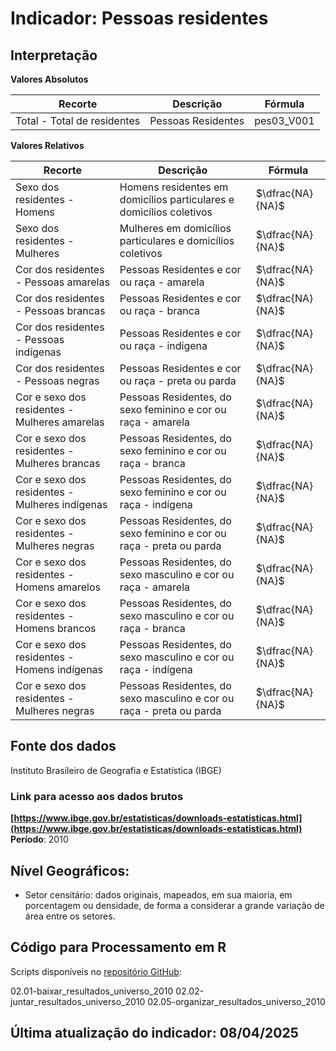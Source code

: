 # Indicador: Pessoas residentes

## Interpretação

**Valores Absolutos**

|Recorte|Descrição  |Fórmula
|--|--|--|
|Total - Total de residentes|Pessoas Residentes|pes03_V001|

**Valores Relativos**

|Recorte|Descrição  |Fórmula
|--|--|--|
|Sexo dos residentes - Homens|Homens residentes em domicílios particulares e domicílios coletivos|$\dfrac{NA}{NA}$|
|Sexo dos residentes - Mulheres|Mulheres em domicílios particulares e domicílios coletivos|$\dfrac{NA}{NA}$|
|Cor dos residentes - Pessoas amarelas|Pessoas Residentes e cor ou raça - amarela|$\dfrac{NA}{NA}$|
|Cor dos residentes - Pessoas brancas|Pessoas Residentes e cor ou raça - branca|$\dfrac{NA}{NA}$|
|Cor dos residentes - Pessoas indígenas|Pessoas Residentes e cor ou raça - indígena|$\dfrac{NA}{NA}$|
|Cor dos residentes - Pessoas negras|Pessoas Residentes e cor ou raça - preta ou parda|$\dfrac{NA}{NA}$|
|Cor e sexo dos residentes - Mulheres amarelas|Pessoas Residentes, do sexo feminino e cor ou raça - amarela|$\dfrac{NA}{NA}$|
|Cor e sexo dos residentes - Mulheres brancas|Pessoas Residentes, do sexo feminino e cor ou raça - branca|$\dfrac{NA}{NA}$|
|Cor e sexo dos residentes - Mulheres indígenas|Pessoas Residentes, do sexo feminino e cor ou raça - indígena|$\dfrac{NA}{NA}$|
|Cor e sexo dos residentes - Mulheres negras|Pessoas Residentes, do sexo feminino e cor ou raça - preta ou parda|$\dfrac{NA}{NA}$|
|Cor e sexo dos residentes - Homens amarelos|Pessoas Residentes, do sexo masculino e cor ou raça - amarela|$\dfrac{NA}{NA}$|
|Cor e sexo dos residentes - Homens brancos|Pessoas Residentes, do sexo masculino e cor ou raça - branca|$\dfrac{NA}{NA}$|
|Cor e sexo dos residentes - Homens indígenas|Pessoas Residentes, do sexo masculino e cor ou raça - indígena|$\dfrac{NA}{NA}$|
|Cor e sexo dos residentes - Mulheres negras|Pessoas Residentes, do sexo masculino e cor ou raça - preta ou parda|$\dfrac{NA}{NA}$|

## Fonte dos dados
Instituto Brasileiro de Geografia e Estatística (IBGE)

### Link para acesso aos dados brutos
**[https://www.ibge.gov.br/estatisticas/downloads-estatisticas.html](https://www.ibge.gov.br/estatisticas/downloads-estatisticas.html)**
**Período**: 2010

## Nível Geográficos:

 - Setor censitário: dados originais, mapeados, em sua maioria, em porcentagem ou densidade, de forma a considerar a grande variação de área entre os setores.

## Código para Processamento em R
Scripts disponíveis no [repositório GitHub](https://github.com/cem-usp/georedus):

02.01-baixar_resultados_universo_2010
02.02-juntar_resultados_universo_2010
02.05-organizar_resultados_universo_2010

## Última atualização do indicador: 08/04/2025
